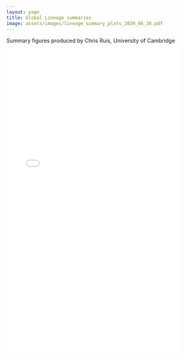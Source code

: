 ```yaml
---
layout: page
title: Global Lineage summaries
image: assets/images/lineage_summary_plots_2020_06_26.pdf
---
```

<p>
Summary figures produced by Chris Ruis, University of Cambridge
</p>
<embed src="assets/images/lineage_summary_plots_2020_06_26.pdf" type="application/pdf" width="90%" height="800px" />